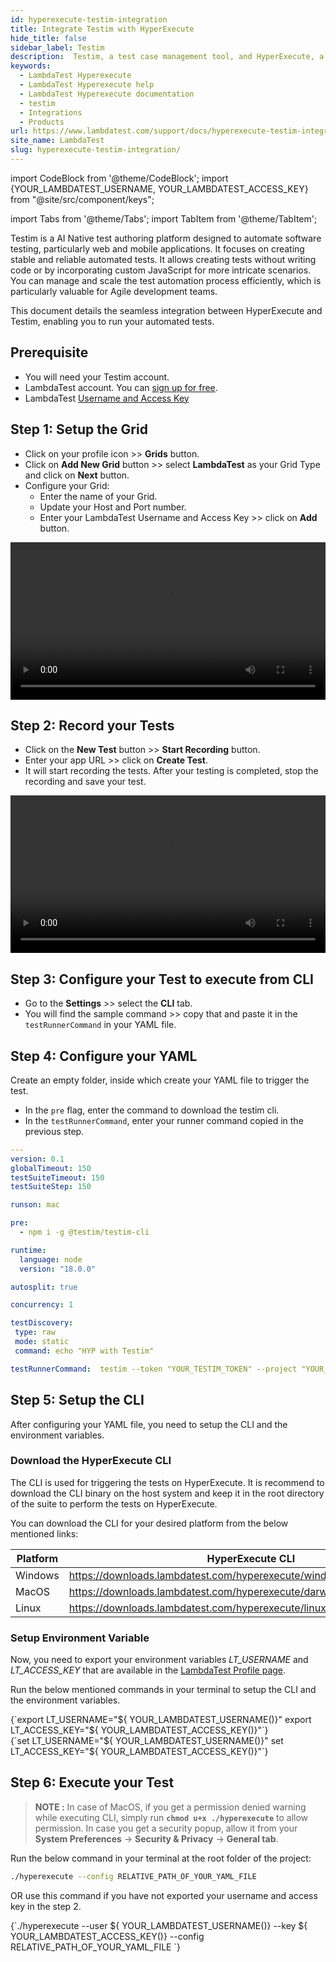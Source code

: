 ```yaml
---
id: hyperexecute-testim-integration
title: Integrate Testim with HyperExecute
hide_title: false
sidebar_label: Testim
description:  Testim, a test case management tool, and HyperExecute, a cloud-based test execution platform streamline your testing process by efficiently managing test cases.
keywords:
  - LambdaTest Hyperexecute
  - LambdaTest Hyperexecute help
  - LambdaTest Hyperexecute documentation
  - testim
  - Integrations
  - Products
url: https://www.lambdatest.com/support/docs/hyperexecute-testim-integration/
site_name: LambdaTest
slug: hyperexecute-testim-integration/
---
```


import CodeBlock from '@theme/CodeBlock';
import {YOUR_LAMBDATEST_USERNAME, YOUR_LAMBDATEST_ACCESS_KEY} from "@site/src/component/keys";

import Tabs from '@theme/Tabs';
import TabItem from '@theme/TabItem';

<script type="application/ld+json"
      dangerouslySetInnerHTML={{ __html: JSON.stringify({
       "@context": "https://schema.org",
        "@type": "BreadcrumbList",
        "itemListElement": [{
          "@type": "ListItem",
          "position": 1,
          "name": "Home",
          "item": "https://www.lambdatest.com"
        },{
          "@type": "ListItem",
          "position": 2,
          "name": "Support",
          "item": "https://www.lambdatest.com/support/docs/"
        },{
          "@type": "ListItem",
          "position": 3,
          "name": "Integration with Products",
          "item": "https://www.lambdatest.com/support/docs/hyperexecute-testim-integration/"
        }]
      })
    }}
></script>

Testim is a AI Native test authoring platform designed to automate software testing, particularly web and mobile applications. It focuses on creating stable and reliable automated tests. It allows creating tests without writing code or by incorporating custom JavaScript for more intricate scenarios. You can manage and scale the test automation process efficiently, which is particularly valuable for Agile development teams.

This document details the seamless integration between HyperExecute and Testim, enabling you to run your automated tests.

## Prerequisite

- You will need your Testim account.
- LambdaTest account. You can [sign up for free](https://accounts.lambdatest.com/dashboard).
- LambdaTest [Username and Access Key](/support/docs/hyperexecute-how-to-get-my-username-and-access-key/)

## Step 1: Setup the Grid

- Click on your profile icon >> **Grids** button.
- Click on **Add New Grid** button >> select **LambdaTest** as your Grid Type and click on **Next** button.
- Configure your Grid:
    - Enter the name of your Grid.
    - Update your Host and Port number.
    - Enter your LambdaTest Username and Access Key >> click on **Add** button.

<video class="right-side" width="100%" controls id="vid">
<source src= {require('../assets/videos/hyperexecute/integration/products/testim/grid-setup.mp4').default} type="video/mp4" />
</video>

## Step 2: Record your Tests

- Click on the **New Test** button >> **Start Recording** button.
- Enter your app URL >> click on **Create Test**.
- It will start recording the tests. After your testing is completed, stop the recording and save your test.

<video class="right-side" width="100%" controls id="vid">
<source src= {require('../assets/videos/hyperexecute/integration/products/testim/test-record.mp4').default} type="video/mp4" />
</video>

## Step 3: Configure your Test to execute from CLI

- Go to the **Settings** >> select the **CLI** tab.
- You will find the sample command >> copy that and paste it in the `testRunnerCommand` in your YAML file.

## Step 4: Configure your YAML

Create an empty folder, inside which create your YAML file to trigger the test.

- In the `pre` flag, enter the command to download the testim cli.
- In the `testRunnerCommand`, enter your runner command copied in the previous step.

```yaml
---
version: 0.1
globalTimeout: 150
testSuiteTimeout: 150
testSuiteStep: 150

runson: mac

pre: 
  - npm i -g @testim/testim-cli

runtime:
  language: node
  version: "18.0.0"

autosplit: true

concurrency: 1

testDiscovery:
 type: raw
 mode: static
 command: echo "HYP with Testim"

testRunnerCommand:  testim --token "YOUR_TESTIM_TOKEN" --project "YOUR_PROJECT_NAME" --grid "YOUR_GRID_NAME"
```

## Step 5: Setup the CLI

After configuring your YAML file, you need to setup the CLI and the environment variables.

### Download the HyperExecute CLI

The CLI is used for triggering the tests on HyperExecute. It is recommend to download the CLI binary on the host system and keep it in the root directory of the suite to perform the tests on HyperExecute.

You can download the CLI for your desired platform from the below mentioned links:

| Platform | HyperExecute CLI |
| ---------| ---------------- |
| Windows | https://downloads.lambdatest.com/hyperexecute/windows/hyperexecute.exe |
| MacOS | https://downloads.lambdatest.com/hyperexecute/darwin/hyperexecute |
| Linux | https://downloads.lambdatest.com/hyperexecute/linux/hyperexecute |

### Setup Environment Variable

Now, you need to export your environment variables *LT_USERNAME* and *LT_ACCESS_KEY* that are available in the [LambdaTest Profile page](https://accounts.lambdatest.com/detail/profile).

Run the below mentioned commands in your terminal to setup the CLI and the environment variables.

<Tabs className="docs__val">

<TabItem value="bash" label="Linux / MacOS" default>

  <div className="lambdatest__codeblock">
    <CodeBlock className="language-bash">
  {`export LT_USERNAME="${ YOUR_LAMBDATEST_USERNAME()}"
export LT_ACCESS_KEY="${ YOUR_LAMBDATEST_ACCESS_KEY()}"`}
  </CodeBlock>
</div>

</TabItem>

<TabItem value="powershell" label="Windows" default>

  <div className="lambdatest__codeblock">
    <CodeBlock className="language-powershell">
  {`set LT_USERNAME="${ YOUR_LAMBDATEST_USERNAME()}"
set LT_ACCESS_KEY="${ YOUR_LAMBDATEST_ACCESS_KEY()}"`}
  </CodeBlock>
</div>

</TabItem>
</Tabs>

## Step 6: Execute your Test

> **NOTE :** In case of MacOS, if you get a permission denied warning while executing CLI, simply run **`chmod u+x ./hyperexecute`** to allow permission. In case you get a security popup, allow it from your **System Preferences** → **Security & Privacy** → **General tab**.

Run the below command in your terminal at the root folder of the project:

```bash
./hyperexecute --config RELATIVE_PATH_OF_YOUR_YAML_FILE
```

OR use this command if you have not exported your username and access key in the step 2.

<div className="lambdatest__codeblock">
  <CodeBlock className="language-bash">
    {`./hyperexecute --user ${ YOUR_LAMBDATEST_USERNAME()} --key ${ YOUR_LAMBDATEST_ACCESS_KEY()} --config RELATIVE_PATH_OF_YOUR_YAML_FILE `}
  </CodeBlock>
</div>